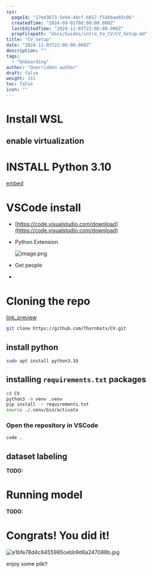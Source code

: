 ```yaml
---
sys:
  pageId: "17ed3673-5e94-44cf-b817-f54bbaa03c06"
  createdTime: "2024-09-01T00:08:00.000Z"
  lastEditedTime: "2024-11-03T22:06:00.000Z"
  propFilepath: "docs/Guides/intro_to_CV/CV_Setup.md"
title: "CV_Setup"
date: "2024-11-03T22:06:00.000Z"
description: ""
tags:
  - "Onboarding"
author: "Overridden author"
draft: false
weight: 161
toc: false
icon: ""
---
```


# Install WSL

## enable virtualization

# INSTALL Python 3.10

[embed](https://www.rose-hulman.edu/class/csse/csse132/2425a/labs/prelab1-wsl2.html)

# VSCode install

- [https://code.visualstudio.com/download](https://code.visualstudio.com/download)
- Python Extension

	![image.png](https://prod-files-secure.s3.us-west-2.amazonaws.com/d518164a-d88e-44d1-a4ee-3adb3bd8bce0/d82b6650-a5e4-4d3c-b8c9-93d817dae00e/image.png?X-Amz-Algorithm=AWS4-HMAC-SHA256&X-Amz-Content-Sha256=UNSIGNED-PAYLOAD&X-Amz-Credential=ASIAZI2LB4663M2A4DVB%2F20250616%2Fus-west-2%2Fs3%2Faws4_request&X-Amz-Date=20250616T170900Z&X-Amz-Expires=3600&X-Amz-Security-Token=IQoJb3JpZ2luX2VjEHYaCXVzLXdlc3QtMiJGMEQCICxtAxYgyON6zn%2B0TLGS6%2BgB8Ea%2FthJ0zF4QOPVgRPhFAiBzl2U9MaDxmQh%2BPOo4EF0XkpnvM5Nr8gqHHPBX3gGymSr%2FAwhfEAAaDDYzNzQyMzE4MzgwNSIM%2FQl5W2fjhZWD5RcKKtwDWJqEucWr2gXrmtrut%2FtrRLqFZsDHjcHFm7UtZ86NQtn6PQ8Y04sequs4m%2FJ9qp8GYkFUJWwpRKPF275zi76sE3gVWd5Rej0Zo3QgEzkWBRKdUIgBPYX%2BlV8J%2FlrR8n9nL6hquJOujMomqjhQ%2Fov4T5n7ZACPlmcuL%2BnnFbQft1sUNY0V6rAmyudNpCxxfd%2FOoZC6ZaYspO4W9orD8tp5cQWaJ4EoDt%2FNYSkxRKOS3Vgl7FwN2XZNjLbmhZ6XI5FipHcy3jUmAstss3G%2BH%2FP7Fu0BIBJz1i5usZtxqV4R%2Bg7SxxOEwr%2F%2FoZd%2FDQkFx%2FJvBoJUaHQoJPOLBwcfi3%2FmZ9DkEwDPxMekLr2bcwima7wGwzeE%2BVm7ioWGrwXIfs7JPiFi0kQcT6f%2BMFNmFx8ovXxMc6AmMekbs5kfaXoDvLr%2FjFIqh9BairTohQ0iG%2FJzxmGFAxWGByubvr8%2FbOOSgL%2BnSxRhazjTu%2FCmGKoHLx55rI4a9P1IZ1ZZFlhDKQtkC3Gup80mUpDSOlWxFmDjIe3vZUIsLPwen3QLE45M62%2Bg92Im31PG07Ycu1zqiJRHV66%2FYKDr2SPmKPnHdSl7t%2FiVqgYSBZT9cqp0KUWubkC7A4FPeI%2FeJ8uQ9MAwq8nAwgY6pgHsOd0ZuF2ZiN%2BBXVCOOzOqLwMOncuidw3H8ud41p6mKRcg0b%2FiDo5sRPA10%2F8qXGBUOzkWFHrCJGA43WwGS8pgYXNkEkuDSF%2FNu2greIDdogauGbfHJeWUWtLrSCSVvM3DthQqLE48TJdYH%2BsGra6E0eay3xALvXA8Vuq7KtMgKDqTDHTYOHkopJCIWY7gGSmLpjZRj8n7i980WGdty%2BnPQuR4wTD7&X-Amz-Signature=ee17e0fc0fe6b8239b950c30335d0b313c1c1b2434ba01c85ccf9159216dbd2a&X-Amz-SignedHeaders=host&x-amz-checksum-mode=ENABLED&x-id=GetObject)
- Get people
- 

# Cloning the repo

[link_preview](https://github.com/Thornbots/CV/)

```bash
git clone https://github.com/Thornbots/CV.git
```

## install python

```bash
sudo apt install python3.10
```

## installing `requirements.txt` packages

```bash
cd CV
python3 -m venv .venv
pip install -r requirements.txt
source ./.venv/bin/activate
```

### Open the repository in VSCode

```bash
code .
```

## dataset labeling  

**TODO:**

# Running model

**TODO:**

# Congrats! You did it!

![e1bfe78d4c6455985cebb9d6a247088b.jpg](https://prod-files-secure.s3.us-west-2.amazonaws.com/d518164a-d88e-44d1-a4ee-3adb3bd8bce0/7d1ce04e-65d6-40c8-814d-754280e9515a/e1bfe78d4c6455985cebb9d6a247088b.jpg?X-Amz-Algorithm=AWS4-HMAC-SHA256&X-Amz-Content-Sha256=UNSIGNED-PAYLOAD&X-Amz-Credential=ASIAZI2LB466VTN66RVY%2F20250616%2Fus-west-2%2Fs3%2Faws4_request&X-Amz-Date=20250616T170859Z&X-Amz-Expires=3600&X-Amz-Security-Token=IQoJb3JpZ2luX2VjEHYaCXVzLXdlc3QtMiJHMEUCIQDwN6OB%2FWeZTvNiDDzHMEx6mP11WACBdJ4Fd7YiTGI24gIgXGNQq6NCkMNsvCVkc5Txy0x33rkgkGN0WDZE82O8Pokq%2FwMIXxAAGgw2Mzc0MjMxODM4MDUiDND5fW%2Fx0C%2FcRdbItSrcA5%2BqA%2Be8WQp6epKNjzznXdINDE8kAUGX6SBQ%2FTwHYqPQbsiHUZPyE10NCDkfGLSjw81j03dEONuKRiRfjjkLR8GKUttcgsPLxfVgc%2FmbIZm2mNvHfdxTTfdV0nvNupzKi7B8o3g2Cr%2Bqd13tAwgtcERPkkBsj2cKHuICYG%2B2empX5i2NExugjRGT0VWzekvGinteWJEQepbeX%2BIyKLVSIj5XqME%2Bz4njwNcWBuzsJUR2%2FwMJObsqp6k005lCrKDVDhoEAW%2BVh0aR5uiagS7wtxeFHx6fHNbpztxgfPnLj%2BsFbO4fwK%2BTG%2Brbq%2F3QGoOGnpI4RZbS6P%2F8VEvCAjpcFR%2FtlcCZZMicoRH%2FOKJGP0V7imc33QxFR5wDFLJgSZy0UbKfAANoKqnZ2Iy0VHqTr4dKKoZhEFqT%2FtnqrXwEkBnJOYJjMy5bhyWvKN%2Fuycf34Q1Fx4Wp6oiyg16W53U4AKLcn40jU4LCauYFADIIZTuZafau43Om8xFiT2bbDD7ZCQbVI1tzn%2F8JY2ONjw2d3PgpmSoQWALHkZmJNgWnC8Du%2BQFdW69CCLp7aHM4%2F6EdKA17Cfna8HgyQa7%2B53cOtKoOt7a5MBzQU%2FRKSuWik2RgviRHXbckn%2Bd2mnk2MMXIwMIGOqUBVpZNQNhh6xrGmBg7hT%2BfWVNvlzW2tT9Wpv2HgzH7W%2FoDfc0YXuK%2BLO3lBpY1TC%2F4ybSjmrS0n5Zl9kmzYJldW5lt5h414U%2FKHHlswS3jFxIKjEWl3fCiNwA2CjKZphD%2F9AttCir1dQzKbmahFb7vBk2K8CQN4CHHd%2FVGpDJAnT%2F5MqkCpbwQiDh2CSlg6%2F%2F5MDajcqZQcdJrFPoszcvKbMJm%2Fjvw&X-Amz-Signature=b844f88ece168fae438fa841329f122e835782d74436a84d4d293f991e54f938&X-Amz-SignedHeaders=host&x-amz-checksum-mode=ENABLED&x-id=GetObject)

enjoy some pilk!!
